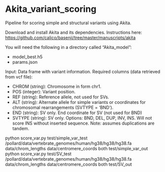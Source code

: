 # Akita_variant_scoring
Pipeline for scoring simple and structural variants using Akita.

Download and install Akita and its dependencies. Instructions here:
https://github.com/calico/basenji/tree/master/manuscripts/akita

You will need the following in a directory called “Akita_model”:
- model_best.h5  
- params.json

Input: Data frame with variant information. 
Required columns (data retrieved from vcf file):
- CHROM (string): Chromosome in form chr1.
- POS (integer): Variant position.
- REF (string): Reference allele, not used for SVs.
- ALT (string): Alternate allele for simple variants or coordinates for chromosomal rearrangements (SVTYPE = ‘BND’).
- END (string): SV only. End coordinate for SV (not used for BND)
- SVTYPE (string): SV only. Options: BND, DEL, DUP, INV, INS. Will not score INS without inserted sequence. Note: assumes duplications are tandem.

python score_var.py test/simple_var_test /pollard/data/vertebrate_genomes/human/hg38/hg38/hg38.fa data/chrom_lengths data/centromere_coords both test/simple_var_out
python score_var.py test/SV_test /pollard/data/vertebrate_genomes/human/hg38/hg38/hg38.fa data/chrom_lengths data/centromere_coords both test/SV_out
